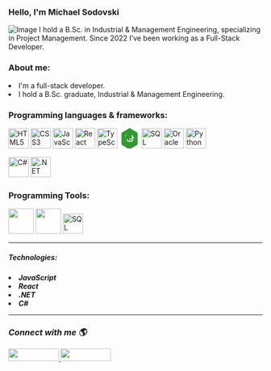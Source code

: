 ### Hello, I'm Michael Sodovski
![Image](https://i.ibb.co/wWF6C2p/Welcome-To-My-Life-Facebook-Cover-Photo.png) 
I hold a B.Sc. in Industrial & Management Engineering, specializing in Project Management. Since 2022 I’ve been working as a Full-Stack Developer.

<h3> About me: </h3>
<li> I'm a full-stack developer.
<li> I hold a B.Sc. graduate, Industrial & Management Engineering.

<h3>  Programming languages & frameworks: </h3>
<p align="left">
  <img src="https://cdn.jsdelivr.net/gh/devicons/devicon/icons/html5/html5-original.svg" alt="HTML5" width="40" height="40"/>
  <img src="https://cdn.jsdelivr.net/gh/devicons/devicon/icons/css3/css3-original.svg" alt="CSS3" width="40" height="40"/>
  <img src="https://cdn.jsdelivr.net/gh/devicons/devicon/icons/javascript/javascript-original.svg" alt="JavaScript" width="40" height="40"/>
  <img src="https://cdn.jsdelivr.net/gh/devicons/devicon/icons/react/react-original.svg" alt="React" width="40" height="40"/>
  <img src="https://cdn.jsdelivr.net/gh/devicons/devicon/icons/typescript/typescript-original.svg" alt="TypeScript" width="40" height="40"/>
  <svg role="img" xmlns="http://www.w3.org/2000/svg" viewBox="0 0 256 272" width="40" height="40">
  <path fill="#339933" d="M116.25 3.144c7.246-4.184 16.22-4.144 23.43 0 29.092 16.78 58.267 33.47 87.317 50.308 6.922 4.108 11.03 12.04 10.96 20.25-.142 45.212-.028 90.427-.056 135.64 0 7.284-3.85 14.272-10.12 18.34-29.246 16.835-58.524 33.622-87.778 50.49-7.043 4.056-15.67 4.32-22.82.51-29.006-16.748-58.022-33.497-87.006-50.276-6.313-3.536-10.34-10.41-10.353-17.65-.093-45.236-.014-90.474-.044-135.71 0-7.176 3.753-14.112 9.968-18.172 29.09-16.784 58.196-33.546 87.31-50.3zM93.94 82.655c-6.468.632-12.543 4.38-15.905 10.176-3.088 5.1-3.543 11.352-3.697 17.28 2.12-.043 4.25-.042 6.36-.014.157-4.487-.23-9.362 1.29-13.754 2.33-6.48 9.33-10.45 16.016-9.756 7.36-.22 14.653.203 21.965-.14 7.484-.086 15.04.27 22.498-.184 7.032-.964 14.018 3.428 16.71 10.08 1.577 3.47 1.215 7.36 1.225 11.04v36.236c-.236 4.74.418 9.86-1.04 14.448-1.746 6.535-7.63 11.34-14.375 11.522-7.366.052-14.74.07-22.106 0-4.164.073-8.446-.426-12.326-1.74-4.483-1.726-8.482-5.2-9.84-10.03-1.262-4.046-1.07-8.398-1.15-12.61-2.12-.014-4.246-.013-6.367-.028-.007 6.06-.257 12.185.39 18.22.875 5.05 3.5 9.962 7.42 13.3 4.86 4.15 11.38 5.52 17.57 5.65 8.36.407 16.723.044 25.082.2 6.848-.2 13.827-.93 19.916-3.91 5.32-2.498 9.527-6.98 11.463-12.545 1.64-4.74 1.297-9.8 1.424-14.762v-36.77c-.305-6.78-2.505-13.715-7.415-18.56-4.52-4.556-10.953-6.337-17.225-7.08-9.54-.7-19.143-.157-28.718-.315-7.133-.184-14.27-.157-21.4-.013zM144.4 146.53c7.223-.47 14.517.27 21.752-.27 4.84-.13 10.172-.68 14.44-3.06 4.106-2.28 6.906-6.373 7.74-11.03 1.05-5.25.812-10.7.91-16.05-2.142.014-4.28 0-6.424 0-.244 4.04.43 8.354-.803 12.245-1.757 5.326-7.52 8.896-12.906 8.715-7.282.038-14.563-.098-21.844.07-4.69.08-9.448.81-13.42 3.14-4.013 2.46-6.59 6.65-7.29 11.185-.947 5.144-.87 10.53-.94 15.83 2.135-.014 4.267-.027 6.396-.042.264-3.85-.515-8.007.844-11.733 1.667-4.907 7.05-7.996 12.49-7.955z"/>
</svg>


  <img src="https://cdn.jsdelivr.net/gh/devicons/devicon/icons/mysql/mysql-original.svg" alt="SQL" width="40" height="40"/>

  <img src="https://cdn.jsdelivr.net/gh/devicons/devicon/icons/oracle/oracle-original.svg" alt="Oracle" width="40" height="40"/>
  
  <img src="https://cdn.jsdelivr.net/gh/devicons/devicon/icons/python/python-original.svg" alt="Python" width="40" height="40"/>
  
</p>
<p align="left"> 
  <img src="https://cdn.jsdelivr.net/gh/devicons/devicon/icons/csharp/csharp-original.svg" alt="C#" width="40" height="40"/>
  <img src="https://cdn.jsdelivr.net/gh/devicons/devicon/icons/dot-net/dot-net-original.svg" alt=".NET" width="40" height="40"/>
  </p>
  
<h3> Programming Tools: </h3>
<img src="https://i.ibb.co/cNd6JhZ/Visual-Studio-Code.png" width="50" height="50"/>
<img src="https://i.ibb.co/BggNGCW/Visual-Studio.png" width="50" height="50"/>
<img src="https://www.svgrepo.com/show/303229/microsoft-sql-server-logo.svg" alt="SQL Server" width="40" height="40"/>

<hr>
<h5> Technologies: <h5>
<li> JavaScript
<li> React
<li> .NET
<li> C#

<hr>                                                                                                                   
<h3> Connect with me 🌎 </h3>
<a href="https://www.linkedin.com/in/michael-sodovski-2563a31a0/">
  <img src="https://asougidigital.com/service/img/publicidad-linkedin/linkedin-logo.png" width="100" height="25"/>
</a>
<a href="https://www.facebook.com/michael.svanidze/">
  <img src="https://upload.wikimedia.org/wikipedia/commons/thumb/7/7c/Facebook_New_Logo_%282015%29.svg/768px-Facebook_New_Logo_%282015%29.svg.png" width="100" height="25" />
</a>

